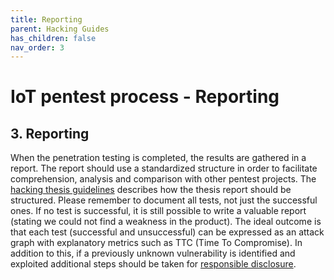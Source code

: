 ```yaml
---
title: Reporting
parent: Hacking Guides
has_children: false
nav_order: 3
---
```


# IoT pentest process - Reporting


## 3. Reporting
When the penetration testing is completed, the results are gathered in a report. The report should use a standardized structure in order to facilitate comprehension, analysis and comparison with other pentest projects. The [hacking thesis guidelines](/pages/thesis_guidelines/guidelines.html) describes how the thesis report should be structured. Please remember to document all tests, not just the successful ones. If no test is successful, it is still possible to write a valuable report (stating we could not find a weakness in the product). The ideal outcome is that each test (successful and unsuccessful) can be expressed as an attack graph with explanatory metrics such as TTC (Time To Compromise). In addition to this, if a previously unknown vulnerability is identified and exploited additional steps should be taken for [responsible disclosure](/pages/thesis_guidelines/responsible_disclosure.html).





<!--

### 3.2 Responsible disclosure
Please refer to the [thesis guidelines page](/pages/thesis_guidelines/responsible_disclosure.html) for more information on responsible disclosure. 





Public disclosure is the practice of announcing security vulnerabilities discovered in software or hardware products. While security researchers have a responsibility to disclose vulnerabilities, some precautions must be taken in order to minimize the risk of damages from the vulnerability, and to give the company a fair chance of correcting the problem.

Most industry vendors agree that a public disclosure time of 90 days is acceptable. Meaning the part that owns the vulnerable product has 90 days to correct the problem, before the vulnerability is shared with the public. More information can be found [here](/pages/thesis_guidelines/responsible_disclosure.html), in the [CVE page by Mitre](https://cve.mitre.org/cve/researcher_reservation_guidelines), or in [Google's project zero](https://googleprojectzero.blogspot.com/).
-->











<!--



### 3.1 Report template
An IoT pentest report can be divided in eigth sections.

1. “General Information” includes the service recipient, time period, systems that has been tested, and overarching information about the report.

2. The “Scope” identifies assets and test types (black box or white box testing etc.).

3. The “General Testing Methodology”, which describes the steps followed to perform

4. “Risk Assessment”, which defines the meanings of vulnerability severity levels.

5. “Executive Summary”, a one-page information on which systems were tested, what types of tests failed, what types of tests were successful, and what was done.

6. “Technical Summary”, which explains indetail the “executive summary”.

7. “Summarized Vulnerability Table”, that shows which systems have which vulnerabilities and their severity.

8. “Findings”, that details which vulnerabilities have been discovered on which systems. It contain a number of information for each vulnerability identified as follows. A brief description of the vulnerability, attack surface, attacker profile, the techniques used to find the vulnerability,
references to the identified vulnerability, impact and severity of the vulnerability, PoC scripts for
exploitation, screenshots, steps to reproduce exploitation, references for remediation.

For IoT pentesting reports, sections dedicated to hardware and radio components can preferably contain a high level of detail and include demonstrative pictures and/or videos.



-->
